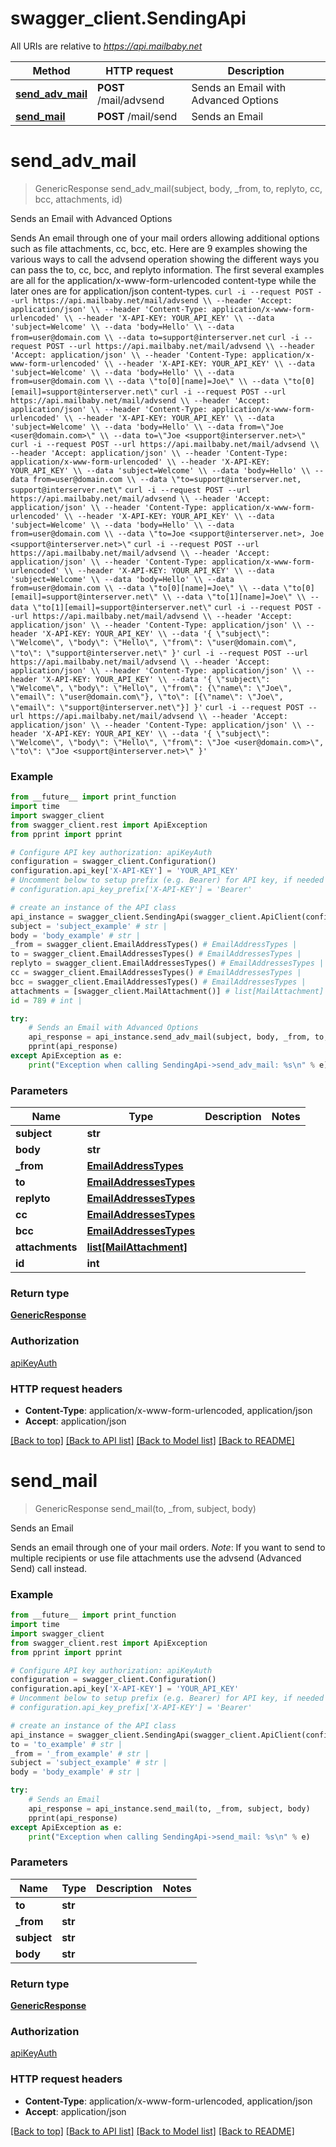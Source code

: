 # swagger_client.SendingApi

All URIs are relative to *https://api.mailbaby.net*

Method | HTTP request | Description
------------- | ------------- | -------------
[**send_adv_mail**](SendingApi.md#send_adv_mail) | **POST** /mail/advsend | Sends an Email with Advanced Options
[**send_mail**](SendingApi.md#send_mail) | **POST** /mail/send | Sends an Email

# **send_adv_mail**
> GenericResponse send_adv_mail(subject, body, _from, to, replyto, cc, bcc, attachments, id)

Sends an Email with Advanced Options

Sends An email through one of your mail orders allowing additional options such as file attachments, cc, bcc, etc.  Here are 9 examples showing the various ways to call the advsend operation showing the different ways you can pass the to, cc, bcc, and replyto information. The first several examples are all for the application/x-www-form-urlencoded content-type while the later ones are for application/json content-types.  ``` curl -i --request POST --url https://api.mailbaby.net/mail/advsend \\ --header 'Accept: application/json' \\ --header 'Content-Type: application/x-www-form-urlencoded' \\ --header 'X-API-KEY: YOUR_API_KEY' \\ --data 'subject=Welcome' \\ --data 'body=Hello' \\ --data from=user@domain.com \\ --data to=support@interserver.net ```  ``` curl -i --request POST --url https://api.mailbaby.net/mail/advsend \\ --header 'Accept: application/json' \\ --header 'Content-Type: application/x-www-form-urlencoded' \\ --header 'X-API-KEY: YOUR_API_KEY' \\ --data 'subject=Welcome' \\ --data 'body=Hello' \\ --data from=user@domain.com \\ --data \"to[0][name]=Joe\" \\ --data \"to[0][email]=support@interserver.net\" ```  ``` curl -i --request POST --url https://api.mailbaby.net/mail/advsend \\ --header 'Accept: application/json' \\ --header 'Content-Type: application/x-www-form-urlencoded' \\ --header 'X-API-KEY: YOUR_API_KEY' \\ --data 'subject=Welcome' \\ --data 'body=Hello' \\ --data from=\"Joe <user@domain.com>\" \\ --data to=\"Joe <support@interserver.net>\" ```  ``` curl -i --request POST --url https://api.mailbaby.net/mail/advsend \\ --header 'Accept: application/json' \\ --header 'Content-Type: application/x-www-form-urlencoded' \\ --header 'X-API-KEY: YOUR_API_KEY' \\ --data 'subject=Welcome' \\ --data 'body=Hello' \\ --data from=user@domain.com \\ --data \"to=support@interserver.net, support@interserver.net\" ```  ``` curl -i --request POST --url https://api.mailbaby.net/mail/advsend \\ --header 'Accept: application/json' \\ --header 'Content-Type: application/x-www-form-urlencoded' \\ --header 'X-API-KEY: YOUR_API_KEY' \\ --data 'subject=Welcome' \\ --data 'body=Hello' \\ --data from=user@domain.com \\ --data \"to=Joe <support@interserver.net>, Joe <support@interserver.net>\" ```  ``` curl -i --request POST --url https://api.mailbaby.net/mail/advsend \\ --header 'Accept: application/json' \\ --header 'Content-Type: application/x-www-form-urlencoded' \\ --header 'X-API-KEY: YOUR_API_KEY' \\ --data 'subject=Welcome' \\ --data 'body=Hello' \\ --data from=user@domain.com \\ --data \"to[0][name]=Joe\" \\ --data \"to[0][email]=support@interserver.net\" \\ --data \"to[1][name]=Joe\" \\ --data \"to[1][email]=support@interserver.net\" ```  ``` curl -i --request POST --url https://api.mailbaby.net/mail/advsend \\ --header 'Accept: application/json' \\ --header 'Content-Type: application/json' \\ --header 'X-API-KEY: YOUR_API_KEY' \\ --data '{ \"subject\": \"Welcome\", \"body\": \"Hello\", \"from\": \"user@domain.com\", \"to\": \"support@interserver.net\" }' ```  ``` curl -i --request POST --url https://api.mailbaby.net/mail/advsend \\ --header 'Accept: application/json' \\ --header 'Content-Type: application/json' \\ --header 'X-API-KEY: YOUR_API_KEY' \\ --data '{ \"subject\": \"Welcome\", \"body\": \"Hello\", \"from\": {\"name\": \"Joe\", \"email\": \"user@domain.com\"}, \"to\": [{\"name\": \"Joe\", \"email\": \"support@interserver.net\"}] }' ```  ``` curl -i --request POST --url https://api.mailbaby.net/mail/advsend \\ --header 'Accept: application/json' \\ --header 'Content-Type: application/json' \\ --header 'X-API-KEY: YOUR_API_KEY' \\ --data '{ \"subject\": \"Welcome\", \"body\": \"Hello\", \"from\": \"Joe <user@domain.com>\", \"to\": \"Joe <support@interserver.net>\" }' ``` 

### Example
```python
from __future__ import print_function
import time
import swagger_client
from swagger_client.rest import ApiException
from pprint import pprint

# Configure API key authorization: apiKeyAuth
configuration = swagger_client.Configuration()
configuration.api_key['X-API-KEY'] = 'YOUR_API_KEY'
# Uncomment below to setup prefix (e.g. Bearer) for API key, if needed
# configuration.api_key_prefix['X-API-KEY'] = 'Bearer'

# create an instance of the API class
api_instance = swagger_client.SendingApi(swagger_client.ApiClient(configuration))
subject = 'subject_example' # str | 
body = 'body_example' # str | 
_from = swagger_client.EmailAddressTypes() # EmailAddressTypes | 
to = swagger_client.EmailAddressesTypes() # EmailAddressesTypes | 
replyto = swagger_client.EmailAddressesTypes() # EmailAddressesTypes | 
cc = swagger_client.EmailAddressesTypes() # EmailAddressesTypes | 
bcc = swagger_client.EmailAddressesTypes() # EmailAddressesTypes | 
attachments = [swagger_client.MailAttachment()] # list[MailAttachment] | 
id = 789 # int | 

try:
    # Sends an Email with Advanced Options
    api_response = api_instance.send_adv_mail(subject, body, _from, to, replyto, cc, bcc, attachments, id)
    pprint(api_response)
except ApiException as e:
    print("Exception when calling SendingApi->send_adv_mail: %s\n" % e)
```

### Parameters

Name | Type | Description  | Notes
------------- | ------------- | ------------- | -------------
 **subject** | **str**|  | 
 **body** | **str**|  | 
 **_from** | [**EmailAddressTypes**](.md)|  | 
 **to** | [**EmailAddressesTypes**](.md)|  | 
 **replyto** | [**EmailAddressesTypes**](.md)|  | 
 **cc** | [**EmailAddressesTypes**](.md)|  | 
 **bcc** | [**EmailAddressesTypes**](.md)|  | 
 **attachments** | [**list[MailAttachment]**](MailAttachment.md)|  | 
 **id** | **int**|  | 

### Return type

[**GenericResponse**](GenericResponse.md)

### Authorization

[apiKeyAuth](../README.md#apiKeyAuth)

### HTTP request headers

 - **Content-Type**: application/x-www-form-urlencoded, application/json
 - **Accept**: application/json

[[Back to top]](#) [[Back to API list]](../README.md#documentation-for-api-endpoints) [[Back to Model list]](../README.md#documentation-for-models) [[Back to README]](../README.md)

# **send_mail**
> GenericResponse send_mail(to, _from, subject, body)

Sends an Email

Sends an email through one of your mail orders.  *Note*: If you want to send to multiple recipients or use file attachments use the advsend (Advanced Send) call instead. 

### Example
```python
from __future__ import print_function
import time
import swagger_client
from swagger_client.rest import ApiException
from pprint import pprint

# Configure API key authorization: apiKeyAuth
configuration = swagger_client.Configuration()
configuration.api_key['X-API-KEY'] = 'YOUR_API_KEY'
# Uncomment below to setup prefix (e.g. Bearer) for API key, if needed
# configuration.api_key_prefix['X-API-KEY'] = 'Bearer'

# create an instance of the API class
api_instance = swagger_client.SendingApi(swagger_client.ApiClient(configuration))
to = 'to_example' # str | 
_from = '_from_example' # str | 
subject = 'subject_example' # str | 
body = 'body_example' # str | 

try:
    # Sends an Email
    api_response = api_instance.send_mail(to, _from, subject, body)
    pprint(api_response)
except ApiException as e:
    print("Exception when calling SendingApi->send_mail: %s\n" % e)
```

### Parameters

Name | Type | Description  | Notes
------------- | ------------- | ------------- | -------------
 **to** | **str**|  | 
 **_from** | **str**|  | 
 **subject** | **str**|  | 
 **body** | **str**|  | 

### Return type

[**GenericResponse**](GenericResponse.md)

### Authorization

[apiKeyAuth](../README.md#apiKeyAuth)

### HTTP request headers

 - **Content-Type**: application/x-www-form-urlencoded, application/json
 - **Accept**: application/json

[[Back to top]](#) [[Back to API list]](../README.md#documentation-for-api-endpoints) [[Back to Model list]](../README.md#documentation-for-models) [[Back to README]](../README.md)

